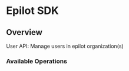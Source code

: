 # Epilot SDK


## Overview

User API: Manage users in epilot organization(s)


### Available Operations

